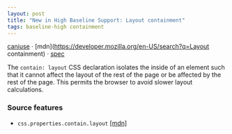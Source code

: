 ```yaml
---
layout: post
title: "New in High Baseline Support: Layout containment"
tags: baseline-high containment
---
```


[caniuse](https://caniuse.com/?search=contain-layout) · [mdn](https://developer.mozilla.org/en-US/search?q=Layout containment) · [spec](https://drafts.csswg.org/css-contain-2/#containment-layout)

The `contain: layout` CSS declaration isolates the inside of an element such that it cannot affect the layout of the rest of the page or be affected by the rest of the page. This permits the browser to avoid slower layout calculations.

### Source features

- ``css.properties.contain.layout`` [[mdn]](https://developer.mozilla.org/en-US/search?q=css.properties.contain.layout)
